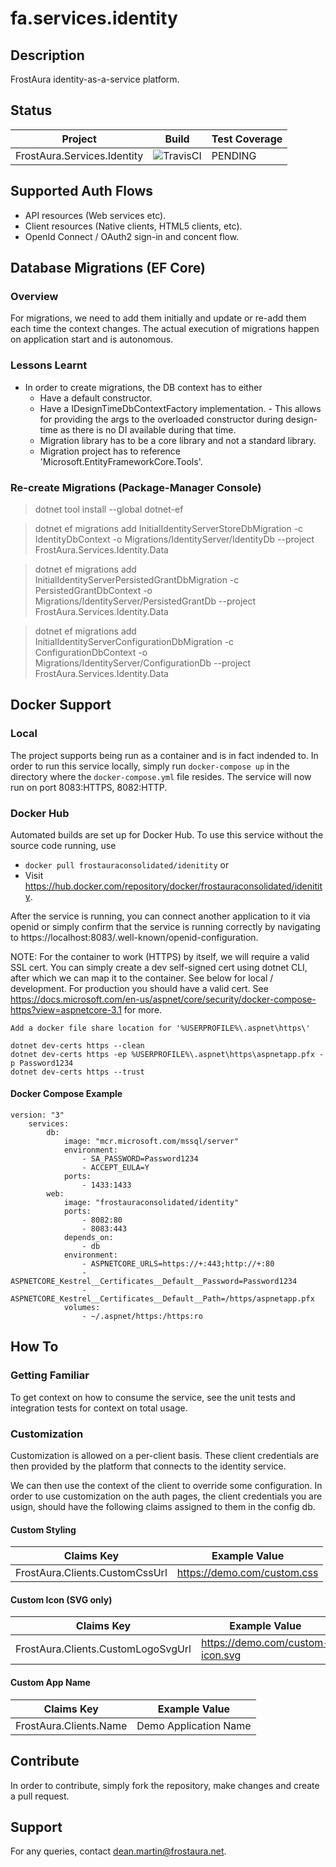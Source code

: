 # fa.services.identity
## Description
FrostAura identity-as-a-service platform.
## Status
| Project | Build | Test Coverage
| --- | --- | --- |
| FrostAura.Services.Identity | ![TravisCI](https://travis-ci.org/faGH/fa.services.identity.svg?branch=master) | PENDING |
## Supported Auth Flows
- API resources (Web services etc).
- Client resources (Native clients, HTML5 clients, etc).
- OpenId Connect / OAuth2 sign-in and concent flow.
## Database Migrations (EF Core)
### Overview
For migrations, we need to add them initially and update or re-add them each time the context changes. The actual execution of migrations happen on application start and is autonomous.
### Lessons Learnt
- In order to create migrations, the DB context has to either
    - Have a default constructor.
    - Have a IDesignTimeDbContextFactory implementation. - This allows for providing the args to the overloaded constructor during design-time as there is no DI available during that time.
    - Migration library has to be a core library and not a standard library.
    - Migration project has to reference 'Microsoft.EntityFrameworkCore.Tools'.

### Re-create Migrations (Package-Manager Console)
> dotnet tool install --global dotnet-ef

> dotnet ef migrations add InitialIdentityServerStoreDbMigration -c IdentityDbContext -o Migrations/IdentityServer/IdentityDb --project FrostAura.Services.Identity.Data

> dotnet ef migrations add InitialIdentityServerPersistedGrantDbMigration -c PersistedGrantDbContext -o Migrations/IdentityServer/PersistedGrantDb --project FrostAura.Services.Identity.Data

> dotnet ef migrations add InitialIdentityServerConfigurationDbMigration -c ConfigurationDbContext -o Migrations/IdentityServer/ConfigurationDb --project FrostAura.Services.Identity.Data

## Docker Support
### Local
The project supports being run as a container and is in fact indended to. In order to run this service locally, simply run `docker-compose up` in the directory where the `docker-compose.yml` file resides. The service will now run on port 8083:HTTPS, 8082:HTTP.
### Docker Hub
Automated builds are set up for Docker Hub. To use this service without the source code running, use 
- `docker pull frostauraconsolidated/idenitity` or 
- Visit https://hub.docker.com/repository/docker/frostauraconsolidated/idenitity.

After the service is running, you can connect another application to it via openid or simply confirm that the service is running correctly by navigating to https://localhost:8083/.well-known/openid-configuration.

NOTE: For the container to work (HTTPS) by itself, we will require a valid SSL cert. You can simply create a dev self-signed cert using dotnet CLI, after which we can map it to the container. See below for local / development. For production you should have a valid cert. See https://docs.microsoft.com/en-us/aspnet/core/security/docker-compose-https?view=aspnetcore-3.1 for more.

    Add a docker file share location for '%USERPROFILE%\.aspnet\https\'

    dotnet dev-certs https --clean
    dotnet dev-certs https -ep %USERPROFILE%\.aspnet\https\aspnetapp.pfx -p Password1234
    dotnet dev-certs https --trust
#### Docker Compose Example
    version: "3"
        services:
            db:
                image: "mcr.microsoft.com/mssql/server"
                environment:
                    - SA_PASSWORD=Password1234
                    - ACCEPT_EULA=Y
                ports:
                    - 1433:1433
            web:
                image: "frostauraconsolidated/identity"
                ports:
                    - 8082:80
                    - 8083:443
                depends_on:
                    - db
                environment:
                    - ASPNETCORE_URLS=https://+:443;http://+:80
                    - ASPNETCORE_Kestrel__Certificates__Default__Password=Password1234
                    - ASPNETCORE_Kestrel__Certificates__Default__Path=/https/aspnetapp.pfx
                volumes:
                    - ~/.aspnet/https:/https:ro

## How To
### Getting Familiar
To get context on how to consume the service, see the unit tests and integration tests for context on total usage.
### Customization
Customization is allowed on a per-client basis. These client credentials are then provided by the platform that connects to the identity service.

We can then use the context of the client to override some configuration. In order to use customization on the auth pages, the client credentials you are usign, should have the following claims assigned to them in the config db.
#### Custom Styling
| Claims Key | Example Value |
| --- | --- |
| FrostAura.Clients.CustomCssUrl | https://demo.com/custom.css |

#### Custom Icon (SVG only)
| Claims Key | Example Value |
| --- | --- |
| FrostAura.Clients.CustomLogoSvgUrl | https://demo.com/custom-icon.svg |

#### Custom App Name
| Claims Key | Example Value |
| --- | --- |
| FrostAura.Clients.Name | Demo Application Name |

## Contribute
In order to contribute, simply fork the repository, make changes and create a pull request.

## Support
For any queries, contact dean.martin@frostaura.net.
